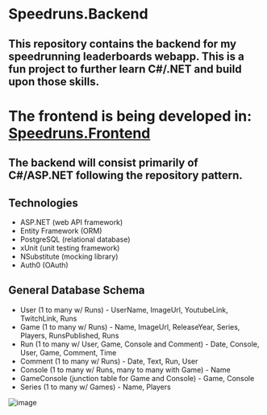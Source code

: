 # Speedruns.Backend

## This repository contains the backend for my speedrunning leaderboards webapp. This is a fun project to further learn C#/.NET and build upon those skills.
# The frontend is being developed in: [Speedruns.Frontend](https://github.com/Splix1/Speedruns.Frontend)

## The backend will consist primarily of C#/ASP.NET following the repository pattern.

## Technologies

- ASP.NET (web API framework)
- Entity Framework (ORM)
- PostgreSQL (relational database)
- xUnit (unit testing framework)
- NSubstitute (mocking library) 
- Auth0 (OAuth)


## General Database Schema
* User (1 to many w/ Runs) - UserName, ImageUrl, YoutubeLink, TwitchLink, Runs
* Game (1 to many w/ Runs) - Name, ImageUrl, ReleaseYear, Series, Players, RunsPublished, Runs
* Run (1 to many w/ User, Game, Console and Comment) - Date, Console, User, Game, Comment, Time
* Comment (1 to many w/ Runs) - Date, Text, Run, User
* Console (1 to many w/ Runs, many to many with Game) - Name
* GameConsole (junction table for Game and Console) - Game, Console
* Series (1 to many w/ Games) - Name, Players

![image](https://github.com/Splix1/Speedruns.Backend/assets/86242483/3c0ef3a1-30cd-4831-8a0e-f5f3fc344635)
